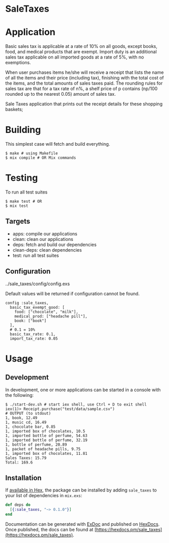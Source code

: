 # SaleTaxes

# Application

Basic sales tax is applicable at a rate of 10% on all goods, except books, food, and
 medical products that are exempt.
Import duty is an additional sales tax applicable on all imported goods at a rate of 5%,
 with no exemptions.

When user purchases items he/she will receive a receipt that lists
 the name of all the items and their price (including tax),
 finishing with the total cost of the items, and the total amounts of sales taxes paid.
The rounding rules for sales tax are that for a tax rate of n%,
 a shelf price of p contains (np/100 rounded up to the nearest 0.05) amount of sales tax.

Sale Taxes application that prints out the receipt details for these shopping baskets;


# Building

This simplest case will fetch and build everything.

```
$ make # using Makefile
$ mix compile # OR Mix commands
```

# Testing

To run all test suites

```
$ make test # OR
$ mix test
```

## Targets

* apps: compile our applications
* clean: clean our applications
* deps: fetch and build our dependencies
* clean-deps: clean dependencies
* test: run all test suites


## Configuration

../sale_taxes/config/config.exs

Default values will be returned if configuration cannot be found.

```
config :sale_taxes,
  basic_tax_exempt_good: [
    food: ["chocolate", "milk"],
    medical_prod: ["headache pill"],
    book: ["book"]
  ],
  # 0.1 = 10%
  basic_tax_rate: 0.1,
  import_tax_rate: 0.05
```


# Usage

## Development

In development, one or more applications can be started in a console with the following:

```
$ ./start-dev.sh # start iex shell, use Ctrl + D to exit shell
iex(1)> Receipt.purchase("test/data/sample.csv")
# OUTPUT (to stdout)
1, book, 12.49
1, music cd, 16.49
1, chocolate bar, 0.85
1, imported box of chocolates, 10.5
1, imported bottle of perfume, 54.63
1, imported bottle of perfume, 32.19
1, bottle of perfume, 20.89
1, packet of headache pills, 9.75
1, imported box of chocolates, 11.81
Sales Taxes: 15.79
Total: 169.6
```


## Installation

If [available in Hex](https://hex.pm/docs/publish), the package can be installed
by adding `sale_taxes` to your list of dependencies in `mix.exs`:

```elixir
def deps do
  [{:sale_taxes, "~> 0.1.0"}]
end
```

Documentation can be generated with [ExDoc](https://github.com/elixir-lang/ex_doc)
and published on [HexDocs](https://hexdocs.pm). Once published, the docs can
be found at [https://hexdocs.pm/sale_taxes](https://hexdocs.pm/sale_taxes).
